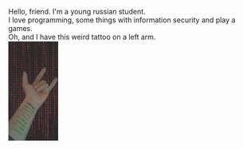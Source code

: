 Hello, friend. I'm a young russian student.  
I love programming, some things with information security and play a games.  
Oh, and I have this weird tattoo on a left arm.  
<img src="https://github.com/GloryToMoon/GloryToMoon/blob/main/index.jpeg" width="100">
